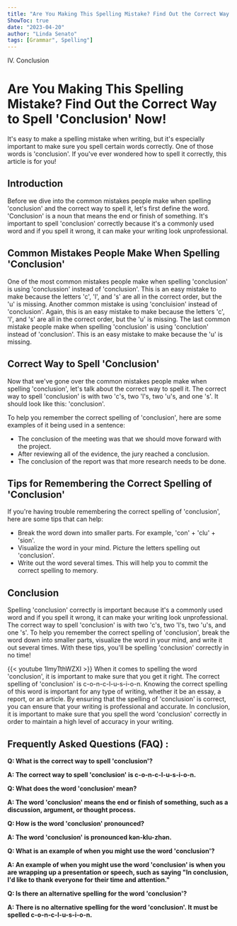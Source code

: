 ```yaml
---
title: "Are You Making This Spelling Mistake? Find Out the Correct Way to Spell 'Conclusion' Now!"
ShowToc: true 
date: "2023-04-20"
author: "Linda Senato" 
tags: [Grammar", Spelling"]
---
```

IV. Conclusion

# Are You Making This Spelling Mistake? Find Out the Correct Way to Spell 'Conclusion' Now!

It's easy to make a spelling mistake when writing, but it's especially important to make sure you spell certain words correctly. One of those words is 'conclusion'. If you've ever wondered how to spell it correctly, this article is for you!

## Introduction 

Before we dive into the common mistakes people make when spelling 'conclusion' and the correct way to spell it, let's first define the word. 'Conclusion' is a noun that means the end or finish of something. It's important to spell 'conclusion' correctly because it's a commonly used word and if you spell it wrong, it can make your writing look unprofessional.

## Common Mistakes People Make When Spelling 'Conclusion'

One of the most common mistakes people make when spelling 'conclusion' is using 'conclussion' instead of 'conclusion'. This is an easy mistake to make because the letters 'c', 'l', and 's' are all in the correct order, but the 'u' is missing. Another common mistake is using 'concluision' instead of 'conclusion'. Again, this is an easy mistake to make because the letters 'c', 'l', and 's' are all in the correct order, but the 'u' is missing. The last common mistake people make when spelling 'conclusion' is using 'conclution' instead of 'conclusion'. This is an easy mistake to make because the 'u' is missing.

## Correct Way to Spell 'Conclusion'

Now that we've gone over the common mistakes people make when spelling 'conclusion', let's talk about the correct way to spell it. The correct way to spell 'conclusion' is with two 'c's, two 'l's, two 'u's, and one 's'. It should look like this: 'conclusion'. 

To help you remember the correct spelling of 'conclusion', here are some examples of it being used in a sentence: 

- The conclusion of the meeting was that we should move forward with the project. 
- After reviewing all of the evidence, the jury reached a conclusion. 
- The conclusion of the report was that more research needs to be done.

## Tips for Remembering the Correct Spelling of 'Conclusion'

If you're having trouble remembering the correct spelling of 'conclusion', here are some tips that can help: 

- Break the word down into smaller parts. For example, 'con' + 'clu' + 'sion'. 
- Visualize the word in your mind. Picture the letters spelling out 'conclusion'. 
- Write out the word several times. This will help you to commit the correct spelling to memory.

## Conclusion

Spelling 'conclusion' correctly is important because it's a commonly used word and if you spell it wrong, it can make your writing look unprofessional. The correct way to spell 'conclusion' is with two 'c's, two 'l's, two 'u's, and one 's'. To help you remember the correct spelling of 'conclusion', break the word down into smaller parts, visualize the word in your mind, and write it out several times. With these tips, you'll be spelling 'conclusion' correctly in no time!

{{< youtube 1lmyTthWZXI >}} 
When it comes to spelling the word 'conclusion', it is important to make sure that you get it right. The correct spelling of 'conclusion' is c-o-n-c-l-u-s-i-o-n. Knowing the correct spelling of this word is important for any type of writing, whether it be an essay, a report, or an article. By ensuring that the spelling of 'conclusion' is correct, you can ensure that your writing is professional and accurate. In conclusion, it is important to make sure that you spell the word 'conclusion' correctly in order to maintain a high level of accuracy in your writing.

## Frequently Asked Questions (FAQ) :
**Q: What is the correct way to spell 'conclusion'?**

**A: The correct way to spell 'conclusion' is c-o-n-c-l-u-s-i-o-n.**

**Q: What does the word 'conclusion' mean?**

**A: The word 'conclusion' means the end or finish of something, such as a discussion, argument, or thought process.**

**Q: How is the word 'conclusion' pronounced?**

**A: The word 'conclusion' is pronounced kən-klu-zhən.**

**Q: What is an example of when you might use the word 'conclusion'?**

**A: An example of when you might use the word 'conclusion' is when you are wrapping up a presentation or speech, such as saying "In conclusion, I'd like to thank everyone for their time and attention."**

**Q: Is there an alternative spelling for the word 'conclusion'?**

**A: There is no alternative spelling for the word 'conclusion'. It must be spelled c-o-n-c-l-u-s-i-o-n.**





